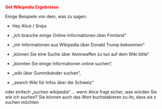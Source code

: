 
<Span style = "color: #ff0000;"> <strong> Get Wikipedia Ergebnisse </strong> </span>

Einige Beispiele von dem, was zu sagen:

- Hey Alice / Snips

- „Ich brauche einige Online-Informationen über Finnland“
- „mir Informationen aus Wikipedia über Donald Trump bekommen“
- „können Sie eine Suche über Atomwaffen zu tun auf dem Wiki bitte“
- „könnten Sie einige Informationen online suchen“,
- „wiki über Gummibänder suchen“,
- „search Wiki für Infos über die Schweiz“

oder einfach „suchen wikipedia“ ... wenn Alice fragt sicher, was würden Sie wie ich suchen? Sie können auch das Wort buchstabieren
zu ihr, dass sie z suchen möchten